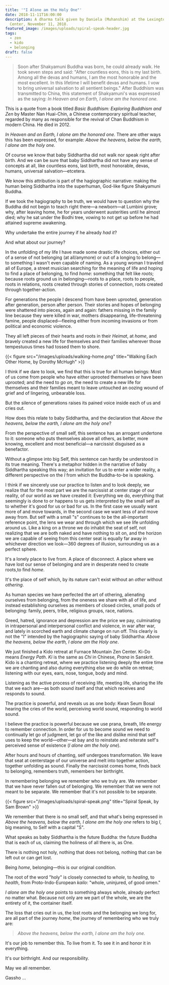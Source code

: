 ```yaml
---
title: '"I Alone am the Holy One"'
date: 2018-11-11T16:00:00
description: A dharma talk given by Daniela (Muhanshim) at the Lexington Zen
  Center, November 11, 2018.
featured_image: /images/uploads/spiral-speak-header.jpg
tags:
  - zen
  - kido
  - belonging
draft: false
---
```

> Soon after Shakyamuni Buddha was born, he could already walk. 
> He took seven steps and said: "After countless eons, this is my last birth. Among all the devas and humans, I am the most honorable and the most excellent. In this lifetime I will benefit devas and humans. I vow to bring universal salvation to all sentient beings." After Buddhism was transmitted to China, this statement of Shakyamuni's was expressed as the saying: *In Heaven and on Earth, I alone am the honored one.*

This is a quote from a book titled *Basic Buddhism: Exploring Buddhism and Zen* by Master Nan Huai-Chin, a Chinese contemporary spiritual teacher, regarded by many as responsible for the revival of Chan Buddhism in modern China. He died in 2012.

*In Heaven and on Earth, I alone am the honored one.* There are other ways this has been expressed, for example: *Above the heavens, below the earth, I alone am the holy one.*

Of course we know that baby Siddhartha did not walk nor speak right after birth. And we can be sure that baby Siddhartha did not have any sense of concepts at all, like countless eons, last birth, most honorable, devas, humans, universal salvation&mdash;etcetera.

We know this attribution is part of the hagiographic narrative:  making the human being Siddhartha into the superhuman, God-like figure Shakyamuni Buddha.

If we took the hagiography to be truth, we would have to question why the Buddha did not begin to teach right there&mdash;a newborn&mdash;at Lumbini grove; why, after leaving home, he for years underwent austerities until he almost died; why he sat under the Bodhi tree, vowing to not get up before he had attained supreme awakening.

Why undertake the entire journey if he already *had it*?

And what about our journey?

In the unfolding of my life I have made some drastic life choices, either out of a sense of not belonging (at all/anymore) or out of a longing to belong&mdash;to something I wasn't even capable of naming. As a young woman I traveled all of Europe, a street musician searching for the meaning of life and hoping to find a place of belonging, to find *home*: something that felt like *roots*; because roots ground us in belonging&mdash;roots to a place, roots to people, roots in relations, roots created through stories of connection, roots created through together-action.

For generations the people I descend from have been uprooted, generation after generation, person after person.  Their stories and hopes of belonging were shattered into pieces, again and again: fathers missing in the family line because they were killed in war, mothers disappearing, life-threatening famine, people displaced&mdash;fleeing either from incoming invasions or from political and economic violence.

They all left pieces of their hearts and roots in their *Heimat*, at *home*, and bravely created a new life for themselves and their families wherever those tempestuous times had tossed them to shore.

{{< figure src="/images/uploads/walking-home.png" title="Walking Each Other Home, by Dorothy McHugh" >}}

I think if we dare to look, we find that this is true for all human beings: Most of us come from people who have either uprooted themselves or have been uprooted; and the need to *go on*, the need to create a new life for themselves and their families meant to leave untouched an oozing wound of grief and of lingering, unbearable loss.

But the silence of generations raises its pained voice inside each of us and cries out.

How does this relate to baby Siddhartha, and the declaration that *Above the heavens, below the earth, I alone am the holy one*? 

From the perspective of small self, this sentence has an arrogant undertone to it: someone who puts themselves above all others, as better, more knowing, excellent and most beneficial&mdash;a narcissist disguised as a benefactor.

Without a glimpse into big Self, this sentence can hardly be understood in its true meaning. There's a metaphor hidden in the narrative of baby Siddhartha speaking this way; an invitation for us to enter a wider reality, a different perspective on the *I* from which the Buddha-to-be is speaking.

I think if we sincerely use our practice to listen and to look deeply, we realize that for the most part we are the narcissist at center stage of our reality, of our world as we have created it: Everything we do, everything that seemingly is done to or happens to us gets interpreted by the small self as to whether it's good for us or bad for us.  In the first case we usually want more of and move towards, in the second case we want less of and move away from. But self with a small "s" continues to be the all-important reference point, the lens we wear and through which we see life unfolding around us.  Like a king on a throne we do inhabit the seat of self, not realizing that we are both naked and have nothing to sit on, and the horizon we are capable of seeing from this center seat is equally far away in whichever direction we look&mdash;360 degrees of illusion, surrounding us as a perfect sphere.

It's a lonely place to live from. A place of disconnect. A place where we have lost our sense of belonging and are in desperate need to create roots,to find *home*.

It's the place of self which, by its nature can't exist without an *other* without *othering*. 

As human species we have perfected the art of othering, alienating ourselves from belonging, from the oneness we share with all of life, and instead establishing ourselves as members of closed circles, small pods of belonging: family, peers, tribe, religious groups, race, nations.

Greed, hatred, ignorance and depression are the price we pay, culminating in intrapersonal and interpersonal conflict and violence, in war after war, and lately in scorched earth and climate change on run off.
This clearly is not the "I" intended by the hagiographic saying of baby Siddhartha: *Above the heavens, below the earth, I alone am the Holy one*.

We just finished a Kido retreat at Furnace Mountain Zen Center. Ki-Do means *Energy Path*. *Ki* is the same as *Chi* in Chinese, *Prana* in Sanskrit. Kido is a chanting retreat, where we practice listening deeply the entire time we are chanting and also during everything else we do while on retreat; listening with our eyes, ears, nose, tongue, body and mind.

Listening as the active process of receiving life, meeting life, sharing the life that we each are&mdash;as both sound itself and that which receives and responds to sound.

The practice is powerful, and reveals us as one body: Kwan Seum Bosal hearing the cries of the world, perceiving world sound, responding to world sound.

I believe the practice is powerful because we use prana, breath, life energy to remember connection. In order for us to become sound we need to continually let go of judgment, let go of the like and dislike mind that self uses to keep the world&mdash;other&mdash;at bay and to reinstate and reiterate self's perceived sense of existence (*I alone am the holy one*).

After hours and hours of chanting, self undergoes transformation. 
We leave that seat at centerstage of our universe and melt into together action, together unfolding as sound. Finally the narcissist comes home, finds back to belonging, remembers truth, remembers her birthright.

In remembering belonging we remember who we truly are. We remember that we have never fallen out of belonging. We remember that we were not meant to be separate. We remember that it's not possible to be separate.

{{< figure src="/images/uploads/spiral-speak.png" title="Spiral Speak, by Sam Brown" >}}

We remember that there is no small self, and that what's being expressed in <em>Above the heavens, below the earth, I alone am the holy one</em> refers to big <em>I</em>, big meaning, to Self with a capital "S".

What speaks as baby Siddhartha is the future Buddha: the future Buddha that is each of us, claiming the holiness of all there is, as One.

There is nothing not holy, nothing that does not belong, nothing that can be left out or can get lost. 

Being *home*, belonging&mdash;this is our original condition.

The root of the word "holy" is closely connected to *whole*, to *healing*, to *health*, from Proto-Indo-European *kailo*:  "whole, uninjured, of good omen."

*I alone am the holy one* points to something always whole, already perfect no matter what. Because not only are we part of the whole, we are the entirety of it, the container itself.

The loss that cries out in us, the lost roots and the belonging we long for, are all part of the journey *home*, the journey of remembering who we truly are:

> *Above the heavens, below the earth, I alone am the holy one.*

It's our job to remember this. To live from it. To see it in and honor it in everything.

It's our birthright. And our responsibility.

May we all remember.

Gassho &hellip;